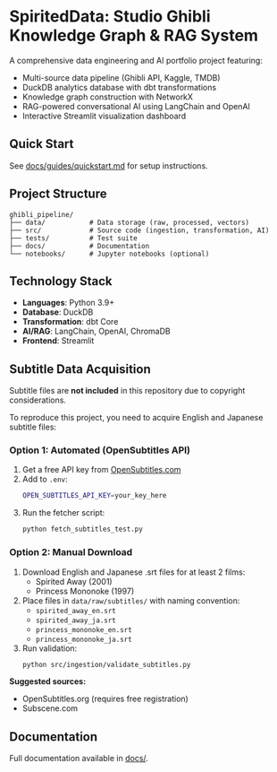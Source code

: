 # SpiritedData: Studio Ghibli Knowledge Graph & RAG System

A comprehensive data engineering and AI portfolio project featuring:
- Multi-source data pipeline (Ghibli API, Kaggle, TMDB)
- DuckDB analytics database with dbt transformations
- Knowledge graph construction with NetworkX
- RAG-powered conversational AI using LangChain and OpenAI
- Interactive Streamlit visualization dashboard

## Quick Start

See [docs/guides/quickstart.md](docs/guides/quickstart.md) for setup instructions.

## Project Structure

```
ghibli_pipeline/
├── data/           # Data storage (raw, processed, vectors)
├── src/            # Source code (ingestion, transformation, AI)
├── tests/          # Test suite
├── docs/           # Documentation
└── notebooks/      # Jupyter notebooks (optional)
```

## Technology Stack

- **Languages**: Python 3.9+
- **Database**: DuckDB
- **Transformation**: dbt Core
- **AI/RAG**: LangChain, OpenAI, ChromaDB
- **Frontend**: Streamlit

## Subtitle Data Acquisition

Subtitle files are **not included** in this repository due to copyright considerations.

To reproduce this project, you need to acquire English and Japanese subtitle files:

### Option 1: Automated (OpenSubtitles API)

1. Get a free API key from [OpenSubtitles.com](https://www.opensubtitles.com/en/users/newuser)
2. Add to `.env`:
   ```bash
   OPEN_SUBTITLES_API_KEY=your_key_here
   ```
3. Run the fetcher script:
   ```bash
   python fetch_subtitles_test.py
   ```

### Option 2: Manual Download

1. Download English and Japanese .srt files for at least 2 films:
   - Spirited Away (2001)
   - Princess Mononoke (1997)
2. Place files in `data/raw/subtitles/` with naming convention:
   - `spirited_away_en.srt`
   - `spirited_away_ja.srt`
   - `princess_mononoke_en.srt`
   - `princess_mononoke_ja.srt`
3. Run validation:
   ```bash
   python src/ingestion/validate_subtitles.py
   ```

**Suggested sources:**
- OpenSubtitles.org (requires free registration)
- Subscene.com

## Documentation

Full documentation available in [docs/](docs/README.md).
